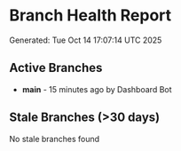 # Branch Health Report
Generated: Tue Oct 14 17:07:14 UTC 2025

## Active Branches
- **main** - 15 minutes ago by Dashboard Bot

## Stale Branches (>30 days)
No stale branches found
